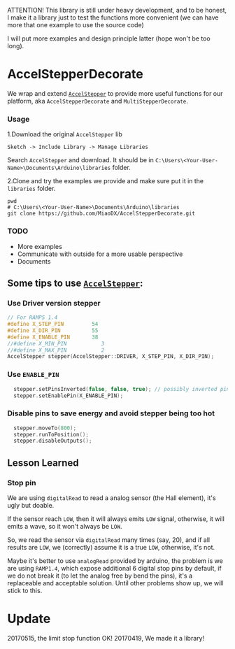 ATTENTION! This library is still under heavy development, and to be honest, I make it a library just to test the functions more convenient (we can have more that one example to use the source code)

I will put more examples and design principle latter (hope won't be too long).

# AccelStepperDecorate

We wrap and extend [`AccelStepper`](http://www.airspayce.com/mikem/arduino/AccelStepper) to provide more useful functions for our platform, aka `AccelStepperDecorate` and `MultiStepperDecorate`.

### Usage

1.Download the original `AccelStepper` lib

`Sketch -> Include Library -> Manage Libraries`

Search `AccelStepper` and download. It should be in `C:\Users\<Your-User-Name>\Documents\Arduino\libraries` folder.

2.Clone and try the examples we provide and make sure put it in the `libraries` folder.

``` vi
pwd
# C:\Users\<Your-User-Name>\Documents\Arduino\libraries
git clone https://github.com/MiaoDX/AccelStepperDecorate.git
```


### TODO

* More examples
* Communicate with outside for a more usable perspective
* Documents

## Some tips to use [`AccelStepper`](http://www.airspayce.com/mikem/arduino/AccelStepper):

### Use Driver version stepper

``` cpp
// For RAMPS 1.4
#define X_STEP_PIN         54
#define X_DIR_PIN          55
#define X_ENABLE_PIN       38
//#define X_MIN_PIN           3
//#define X_MAX_PIN           2
AccelStepper stepper(AccelStepper::DRIVER, X_STEP_PIN, X_DIR_PIN);
```


### Use `ENABLE_PIN`

``` cpp
  stepper.setPinsInverted(false, false, true); // possibly inverted pin(this is true for rasp board)
  stepper.setEnablePin(X_ENABLE_PIN);
```

### Disable pins to save energy and avoid stepper being too hot

``` cpp
  stepper.moveTo(800);
  stepper.runToPosition();
  stepper.disableOutputs();
```


## Lesson Learned

### Stop pin

We are using `digitalRead` to read a analog sensor (the Hall element), it's ugly but doable.

If the sensor reach `LOW`, then it will always emits `LOW` signal, otherwise, it will emits a wave, so it won't always be `LOW`.

So, we read the sensor via `digitalRead` many times (say, 20), and if all results are `LOW`, we (correctly) assume it is a true `LOW`, otherwise, it's not.

Maybe it's better to use `analogRead` provided by arduino, the problem is we are using `RAMP1.4`, which expose additional 6 digital stop pins by default, if we do not break it (to let the analog free by bend the pins), it's a replaceable and acceptable solution. Until other problems show up, we will stick to this.

# Update

20170515, the limit stop function OK!
20170419, We made it a library!